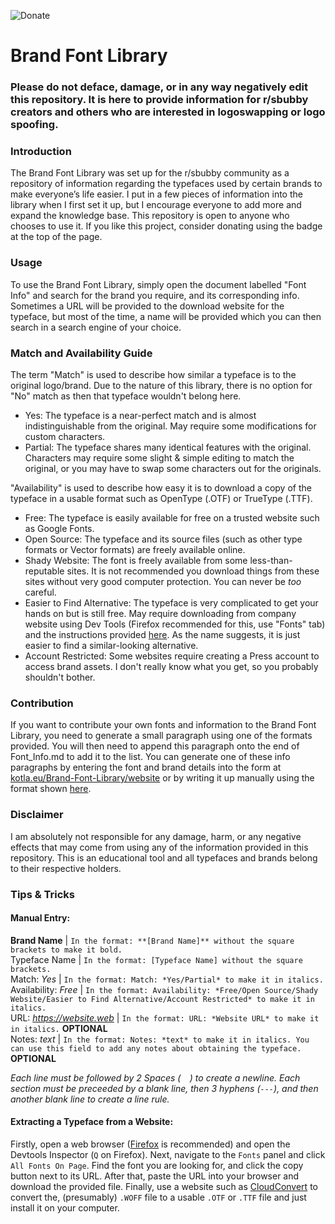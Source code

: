 ![Donate](https://img.shields.io/static/v1?label=Donate%20Bitcoin&message=Help%20out%20and%20donate&color=yellow&style=flat&logo=bitcoin)

# Brand Font Library

### Please do not deface, damage, or in any way negatively edit this repository. It is here to provide information for r/sbubby creators and others who are interested in logoswapping or logo spoofing.

### Introduction
The Brand Font Library was set up for the r/sbubby community as a repository of information regarding the typefaces used by certain brands to make everyone’s life easier. I put in a few pieces of information into the library when I first set it up, but I encourage everyone to add more and expand the knowledge base. This repository is open to anyone who chooses to use it. If you like this project, consider donating using the badge at the top of the page.

### Usage
To use the Brand Font Library, simply open the document labelled "Font Info" and search for the brand you require, and its corresponding info. Sometimes a URL will be provided to the download website for the typeface, but most of the time, a name will be provided which you can then search in a search engine of your choice.  

### Match and Availability Guide
The term "Match" is used to describe how similar a typeface is to the original logo/brand. Due to the nature of this library, there is no option for "No" match as then that typeface wouldn't belong here.  
- Yes: The typeface is a near-perfect match and is almost indistinguishable from the original. May require some modifications for custom characters.  
- Partial: The typeface shares many identical features with the original. Characters may require some slight & simple editing to match the original, or you may have to swap some characters out for the originals.  
  
"Availability" is used to describe how easy it is to download a copy of the typeface in a usable format such as OpenType (.OTF) or TrueType (.TTF).  
- Free: The typeface is easily available for free on a trusted website such as Google Fonts.  
- Open Source: The typeface and its source files (such as other type formats or Vector formats) are freely available online.  
- Shady Website: The font is freely available from some less-than-reputable sites. It is not recommended you download things from these sites without very good computer protection. You can never be *too* careful.  
- Easier to Find Alternative: The typeface is very complicated to get your hands on but is still free. May require downloading from company website using Dev Tools (Firefox recommended for this, use "Fonts" tab) and the instructions provided [here](https://github.com/GameDesert/Brand-Font-Library/blob/main/README.md#extracting-a-typeface-from-a-website). As the name suggests, it is just easier to find a similar-looking alternative.  
- Account Restricted: Some websites require creating a Press account to access brand assets. I don't really know what you get, so you probably shouldn't bother.  

### Contribution
If you want to contribute your own fonts and information to the Brand Font Library, you need to generate a small paragraph using one of the formats provided. You will then need to append this paragraph onto the end of Font_Info.md to add it to the list. You can generate one of these info paragraphs by entering the font and brand details into the form at [kotla.eu/Brand-Font-Library/website](https://kotla.eu/Brand-Font-Library/website/index.html) or by writing it up manually using the format shown [here](https://github.com/GameDesert/Brand-Font-Library/blob/main/README.md#manual-entry).

### Disclaimer
I am absolutely not responsible for any damage, harm, or any negative effects that may come from using any of the information provided in this repository. This is an educational tool and all typefaces and brands belong to their respective holders.  

### Tips & Tricks
#### Manual Entry:
**Brand Name** | `In the format: **[Brand Name]** without the square brackets to make it bold.`  
Typeface Name | `In the format: [Typeface Name] without the square brackets.`  
Match: *Yes* | `In the format: Match: *Yes/Partial* to make it in italics.`  
Availability: *Free* | `In the format: Availability: *Free/Open Source/Shady Website/Easier to Find Alternative/Account Restricted* to make it in italics.`  
URL: *https://website.web* | `In the format: URL: *Website URL* to make it in italics.` **OPTIONAL**  
Notes: *text* | `In the format: Notes: *text* to make it in italics. You can use this field to add any notes about obtaining the typeface.` **OPTIONAL**
  
*Each line must be followed by 2 Spaces (`  `) to create a newline. Each section must be preceeded by a blank line, then 3 hyphens (`---`), and then another blank line to create a line rule.*  

#### Extracting a Typeface from a Website:
Firstly, open a web browser ([Firefox](https://www.mozilla.org/en-US/firefox/new/) is recommended) and open the Devtools Inspector (`Q` on Firefox). Next, navigate to the `Fonts` panel and click `All Fonts On Page`. Find the font you are looking for, and click the copy button next to its URL. After that, paste the URL into your browser and download the provided file. Finally, use a website such as [CloudConvert](https://cloudconvert.com/) to convert the, (presumably) `.WOFF` file to a usable `.OTF` or `.TTF` file and just install it on your computer.
